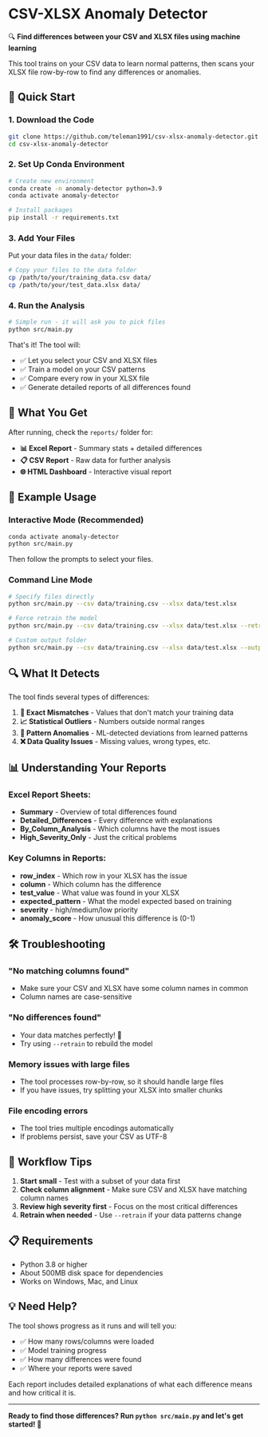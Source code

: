 # CSV-XLSX Anomaly Detector

🔍 **Find differences between your CSV and XLSX files using machine learning**

This tool trains on your CSV data to learn normal patterns, then scans your XLSX file row-by-row to find any differences or anomalies.

## 🚀 Quick Start

### 1. Download the Code
```bash
git clone https://github.com/teleman1991/csv-xlsx-anomaly-detector.git
cd csv-xlsx-anomaly-detector
```

### 2. Set Up Conda Environment
```bash
# Create new environment
conda create -n anomaly-detector python=3.9
conda activate anomaly-detector

# Install packages
pip install -r requirements.txt
```

### 3. Add Your Files
Put your data files in the `data/` folder:
```bash
# Copy your files to the data folder
cp /path/to/your/training_data.csv data/
cp /path/to/your/test_data.xlsx data/
```

### 4. Run the Analysis
```bash
# Simple run - it will ask you to pick files
python src/main.py
```

That's it! The tool will:
- ✅ Let you select your CSV and XLSX files
- ✅ Train a model on your CSV patterns  
- ✅ Compare every row in your XLSX file
- ✅ Generate detailed reports of all differences found

## 📁 What You Get

After running, check the `reports/` folder for:

- **📊 Excel Report** - Summary stats + detailed differences
- **📋 CSV Report** - Raw data for further analysis  
- **🌐 HTML Dashboard** - Interactive visual report

## 🎯 Example Usage

### Interactive Mode (Recommended)
```bash
conda activate anomaly-detector
python src/main.py
```
Then follow the prompts to select your files.

### Command Line Mode
```bash
# Specify files directly
python src/main.py --csv data/training.csv --xlsx data/test.xlsx

# Force retrain the model
python src/main.py --csv data/training.csv --xlsx data/test.xlsx --retrain

# Custom output folder
python src/main.py --csv data/training.csv --xlsx data/test.xlsx --output my_reports/
```

## 🔍 What It Detects

The tool finds several types of differences:

1. **📍 Exact Mismatches** - Values that don't match your training data
2. **📈 Statistical Outliers** - Numbers outside normal ranges
3. **🤖 Pattern Anomalies** - ML-detected deviations from learned patterns
4. **❌ Data Quality Issues** - Missing values, wrong types, etc.

## 📊 Understanding Your Reports

### Excel Report Sheets:
- **Summary** - Overview of total differences found
- **Detailed_Differences** - Every difference with explanations
- **By_Column_Analysis** - Which columns have the most issues
- **High_Severity_Only** - Just the critical problems

### Key Columns in Reports:
- **row_index** - Which row in your XLSX has the issue
- **column** - Which column has the difference
- **test_value** - What value was found in your XLSX
- **expected_pattern** - What the model expected based on training
- **severity** - high/medium/low priority
- **anomaly_score** - How unusual this difference is (0-1)

## 🛠 Troubleshooting

### "No matching columns found"
- Make sure your CSV and XLSX have some column names in common
- Column names are case-sensitive

### "No differences found"
- Your data matches perfectly! 🎉
- Try using `--retrain` to rebuild the model

### Memory issues with large files
- The tool processes row-by-row, so it should handle large files
- If you have issues, try splitting your XLSX into smaller chunks

### File encoding errors
- The tool tries multiple encodings automatically
- If problems persist, save your CSV as UTF-8

## 🔄 Workflow Tips

1. **Start small** - Test with a subset of your data first
2. **Check column alignment** - Make sure CSV and XLSX have matching column names  
3. **Review high severity first** - Focus on the most critical differences
4. **Retrain when needed** - Use `--retrain` if your data patterns change

## 📋 Requirements

- Python 3.8 or higher
- About 500MB disk space for dependencies
- Works on Windows, Mac, and Linux

## 💡 Need Help?

The tool shows progress as it runs and will tell you:
- ✅ How many rows/columns were loaded
- ✅ Model training progress  
- ✅ How many differences were found
- ✅ Where your reports were saved

Each report includes detailed explanations of what each difference means and how critical it is.

---
**Ready to find those differences? Run `python src/main.py` and let's get started! 🚀**